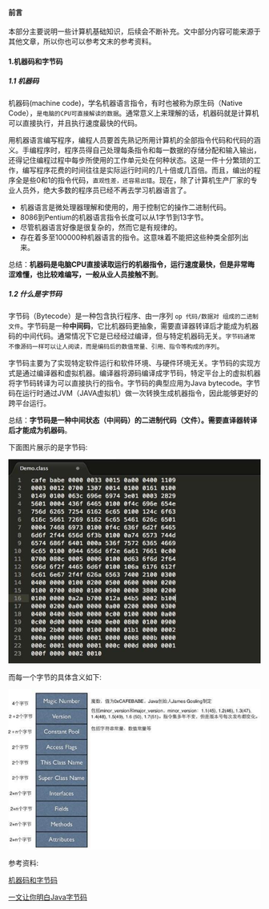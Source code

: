 #### 前言
本部分主要说明一些计算机基础知识，后续会不断补充。文中部分内容可能来源于其他文章，所以你也可以参考文末的参考资料。

#### 1.机器码和字节码
##### 1.1 机器码
机器码(machine code)，学名机器语言指令，有时也被称为原生码（Native Code），`是电脑的CPU可直接解读的数据`。通常意义上来理解的话，机器码就是计算机可以直接执行，并且执行速度最快的代码。

用机器语言编写程序，编程人员要首先熟记所用计算机的全部指令代码和代码的涵义。手编程序时，程序员得自己处理每条指令和每一数据的存储分配和输入输出，还得记住编程过程中每步所使用的工作单元处在何种状态。这是一件十分繁琐的工作，编写程序花费的时间往往是实际运行时间的几十倍或几百倍。而且，编出的程序全是些0和1的指令代码，`直观性差，还容易出错`。现在，除了计算机生产厂家的专业人员外，绝大多数的程序员已经不再去学习机器语言了。

- 机器语言是微处理器理解和使用的，用于控制它的操作二进制代码。
- 8086到Pentium的机器语言指令长度可以从1字节到13字节。
- 尽管机器语言好像是很复杂的，然而它是有规律的。
- 存在着多至100000种机器语言的指令。这意味着不能把这些种类全部列出来。

总结：**机器码是电脑CPU直接读取运行的机器指令，运行速度最快，但是非常晦涩难懂，也比较难编写，一般从业人员接触不到**。

##### 1.2 什么是字节码
字节码（Bytecode）是一种包含执行程序、由一序列 `op 代码/数据对 组成的二进制文件`。字节码是一种**中间码**，它比机器码更抽象，需要直译器转译后才能成为机器码的中间代码。通常情况下它是已经经过编译，但与特定机器码无关。`字节码通常不像源码一样可以让人阅读，而是编码后的数值常量、引用、指令等构成的序列`。

字节码主要为了实现特定软件运行和软件环境、与硬件环境无关。字节码的实现方式是通过编译器和虚拟机器。编译器将源码编译成字节码，特定平台上的虚拟机器将字节码转译为可以直接执行的指令。字节码的典型应用为Java bytecode。字节码在运行时通过JVM（JAVA虚拟机）做一次转换生成机器指令，因此能够更好的跨平台运行。

总结：**字节码是一种中间状态（中间码）的二进制代码（文件）。需要直译器转译后才能成为机器码**。

下面图片展示的是字节码:

![](./images/cafe.jpeg)

而每一个字节的具体含义如下:

![](./images/babe.jpeg)


参考资料:

[机器码和字节码](https://www.cnblogs.com/qiumingcheng/p/5400265.html)

[一文让你明白Java字节码](http://www.importnew.com/24088.html)
